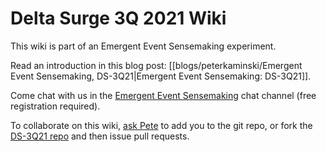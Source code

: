 # Delta Surge 3Q 2021 Wiki

This wiki is part of an Emergent Event Sensemaking experiment.

Read an introduction in this blog post: [[blogs/peterkaminski/Emergent Event Sensemaking, DS-3Q21|Emergent Event Sensemaking: DS-3Q21]].

Come chat with us in the [Emergent Event Sensemaking](https://chat.collectivesensecommons.org/agora/channels/emergent-event-sensemaking) chat channel (free registration required).

To collaborate on this wiki, [ask Pete](mailto:kaminski@istori.com) to add you to the git repo, or fork the [DS-3Q21 repo](https://github.com/Emergent-Event-Sensemaking/DS-3Q21) and then issue pull requests.

